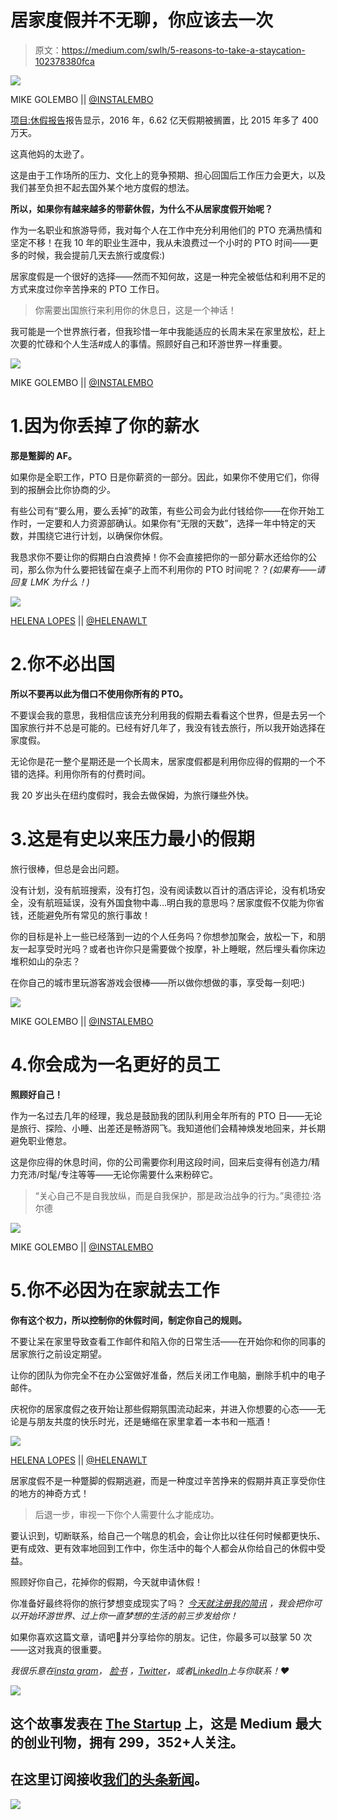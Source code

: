 # 居家度假并不无聊，你应该去一次

> 原文：<https://medium.com/swlh/5-reasons-to-take-a-staycation-102378380fca>

![](img/6f6b4ccd9cb981b5ceeb0eaf47b244d0.png)

MIKE GOLEMBO || [@INSTALEMBO](https://www.instagram.com/INSTALEMBO/)

[项目:休假报告](https://www.projecttimeoff.com/state-american-vacation-2017)报告显示，2016 年，6.62 亿天假期被搁置，比 2015 年多了 400 万天。

这真他妈的太逊了。

这是由于工作场所的压力、文化上的竞争预期、担心回国后工作压力会更大，以及我们甚至负担不起去国外某个地方度假的想法。

**所以，如果你有越来越多的带薪休假，为什么不从居家度假开始呢？**

作为一名职业和旅游导师，我对每个人在工作中充分利用他们的 PTO 充满热情和坚定不移！在我 10 年的职业生涯中，我从未浪费过一个小时的 PTO 时间——更多的时候，我会提前几天去旅行或度假:)

居家度假是一个很好的选择——然而不知何故，这是一种完全被低估和利用不足的方式来度过你辛苦挣来的 PTO 工作日。

> 你需要出国旅行来利用你的休息日，这是一个神话！

我可能是一个世界旅行者，但我珍惜一年中我能适应的长周末呆在家里放松，赶上次要的忙碌和个人生活#成人的事情。照顾好自己和环游世界一样重要。

![](img/d94e9fc5ad94534885569132a5c05e84.png)

MIKE GOLEMBO || [@INSTALEMBO](https://www.instagram.com/INSTALEMBO/)

# 1.因为你丢掉了你的薪水

**那是蹩脚的 AF。**

如果你是全职工作，PTO 日是你薪资的一部分。因此，如果你不使用它们，你得到的报酬会比你协商的少。

有些公司有“要么用，要么丢掉”的政策，有些公司会为此付钱给你——在你开始工作时，一定要和人力资源部确认。如果你有“无限的天数”，选择一年中特定的天数，并围绕它进行计划，以确保你休假。

我恳求你不要让你的假期白白浪费掉！你不会直接把你的一部分薪水还给你的公司，那么你为什么要把钱留在桌子上而不利用你的 PTO 时间呢？？*(如果有——请回复 LMK 为什么！)*

![](img/0782566282fd1104d4aff5e50fa6521e.png)

[HELENA LOPES](https://www.pexels.com/u/wildlittlethingsphoto/) || [@HELENAWLT](https://www.instagram.com/helena_wlt/)

# 2.你不必出国

**所以不要再以此为借口不使用你所有的 PTO。**

不要误会我的意思，我相信应该充分利用我的假期去看看这个世界，但是去另一个国家旅行并不总是可能的。已经有好几年了，我没有钱去旅行，所以我开始选择在家度假。

无论你是花一整个星期还是一个长周末，居家度假都是利用你应得的假期的一个不错的选择。利用你所有的付费时间。

我 20 岁出头在纽约度假时，我会去做保姆，为旅行赚些外快。

# 3.这是有史以来压力最小的假期

旅行很棒，但总是会出问题。

没有计划，没有航班搜索，没有打包，没有阅读数以百计的酒店评论，没有机场安全，没有航班延误，没有外国食物中毒…明白我的意思吗？居家度假不仅能为你省钱，还能避免所有常见的旅行事故！

你的目标是补上一些已经落到一边的个人任务吗？你想参加聚会，放松一下，和朋友一起享受时光吗？或者也许你只是需要做个按摩，补上睡眠，然后埋头看你床边堆积如山的杂志？

在你自己的城市里玩游客游戏会很棒——所以做你想做的事，享受每一刻吧:)

![](img/33c7fdd1d3f157e59877cd1d33534c84.png)

MIKE GOLEMBO || [@INSTALEMBO](https://www.instagram.com/INSTALEMBO/)

# 4.你会成为一名更好的员工

**照顾好自己！**

作为一名过去几年的经理，我总是鼓励我的团队利用全年所有的 PTO 日——无论是旅行、探险、小睡、出差还是畅游网飞。我知道他们会精神焕发地回来，并长期避免职业倦怠。

这是你应得的休息时间，你的公司需要你利用这段时间，回来后变得有创造力/精力充沛/时髦/专注等等——无论你需要什么来粉碎它。

> “关心自己不是自我放纵，而是自我保护，那是政治战争的行为。”奥德拉·洛尔德

![](img/6091c867fd77dd41fda795580ec25be4.png)

MIKE GOLEMBO || [@INSTALEMBO](https://www.instagram.com/INSTALEMBO/)

# 5.你不必因为在家就去工作

**你有这个权力，所以控制你的休假时间，制定你自己的规则。**

不要让呆在家里导致查看工作邮件和陷入你的日常生活——在开始你和你的同事的居家旅行之前设定期望。

让你的团队为你完全不在办公室做好准备，然后关闭工作电脑，删除手机中的电子邮件。

庆祝你的居家度假之夜开始让那些假期氛围流动起来，并进入你想要的心态——无论是与朋友共度的快乐时光，还是蜷缩在家里拿着一本书和一瓶酒！

![](img/569cc30fd8a799fc5c07b7700dc84c25.png)

[HELENA LOPES](https://www.pexels.com/u/wildlittlethingsphoto/) || [@HELENAWLT](https://www.instagram.com/helena_wlt/)

居家度假不是一种蹩脚的假期逃避，而是一种度过辛苦挣来的假期并真正享受你住的地方的神奇方式！

> 后退一步，审视一下你个人需要什么才能成功。

要认识到，切断联系，给自己一个喘息的机会，会让你比以往任何时候都更快乐、更有成效、更有效率地回到工作中，你生活中的每个人都会从你给自己的休假中受益。

照顾好你自己，花掉你的假期，今天就申请休假！

你准备好最终将你的旅行梦想变成现实了吗？ [*今天就注册我的简讯*](http://eepurl.com/dylLZf) *，我会把你可以开始环游世界、过上你一直梦想的生活的前三步发给你！*

如果你喜欢这篇文章，请吧👏并分享给你的朋友。记住，你最多可以鼓掌 50 次——这对我真的很重要。

*我很乐意在*[*insta gram*](https://www.instagram.com/strategicstephtravels/)*，* [*脸书*](https://www.facebook.com/StrategicStephTravels) *，*[*Twitter*](https://twitter.com/StrategicSteph)*，或者*[*LinkedIn*](https://www.linkedin.com/in/stephanielhuston)*上与你联系！❤*

![](img/731acf26f5d44fdc58d99a6388fe935d.png)

## 这个故事发表在 [The Startup](https://medium.com/swlh) 上，这是 Medium 最大的创业刊物，拥有 299，352+人关注。

## 在这里订阅接收[我们的头条新闻](http://growthsupply.com/the-startup-newsletter/)。

![](img/731acf26f5d44fdc58d99a6388fe935d.png)